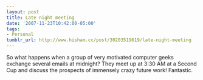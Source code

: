 ```yaml
---
layout: post
title: Late night meeting
date: '2007-11-23T10:42:00-05:00'
tags:
- Personal
tumblr_url: http://www.hisham.cc/post/30203519619/late-night-meeting
---
```

So what happens when a group of very motivated computer geeks exchange several emails at midnight? They meet up at 3:30 AM at a Second Cup and discuss the prospects of immensely crazy future work! Fantastic.
